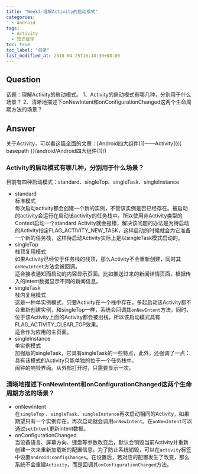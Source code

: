 ```yaml
---
title: "Week3-理解Activity的启动模式"
categories:
  - Android
tags:
  - Activity
  - 知识星球
toc: true
toc_label: "目录"
last_modified_at: 2018-04-25T16:38:30+08:00
---
```


## Question
话题：理解Activity的启动模式。
1、Activity的启动模式有哪几种，分别用于什么场景？
2、清晰地描述下onNewIntent和onConfigurationChanged这两个生命周期方法的场景？

## Answer
关于Activity，可以看这篇全面的文章：[Android四大组件(1)——Activity]({{ basepath }}/android/Android四大组件(1)/)

### Activity的启动模式有哪几种，分别用于什么场景？
目前有四种启动模式：standard、singleTop、singleTask、singleInstance
- standard  
  标准模式  
  每次启动activity都会创建一个新的实例，不管该实例是否已经存在。被启动的activity会运行在启动该activity的任务栈中。所以使用非Activity类型的Context启动一个standard Activity就会报错，解决该问题的办法是为待启动的Activity指定FLAG_ACTIVITY_NEW_TASK，这样启动的时候就会为它准备一个新的任务栈，这样待启动Activity实际上是以singleTask模式启动的。
- singleTop  
  栈顶复用模式  
  如果Activity已经位于任务栈的栈顶，那么Activity不会重新创建，同时其`onNewIntent`方法会被回调。  
  适合接收通知而启动的内容显示页面。比如推送过来的新闻详情页面，根据传入的intent数据显示不同的新闻信息。
- singleTask  
  栈内复用模式  
  这是一种单实例模式，只要Activity在一个栈中存在，多起启动该Activity都不会重新创建实例，和singleTop一样，系统会回调其`onNewIntent`方法。同时，位于该Activity上面的Activity都会被出栈，所以该启动模式具有FLAG_ACTIVITY_CLEAR_TOP效果。  
  适合作为应用的主页面。
- singleInstance  
  单实例模式  
  加强版的singleTask，它具有singleTask的一些特点，此外，还强调了一点：具有该模式的Activity只能单独的位于一个任务栈中。  
  闹钟的响铃界面。从外部打开时，只需要显示一次。

### 清晰地描述下onNewIntent和onConfigurationChanged这两个生命周期方法的场景？
- onNewIntent  
  在`singleTop` 、`singleTask`、`singleInstance`再次启动相同的Activity，如果期望只有一个实例存在，再次启动就会调用`onNewIntent`。在`onNewIntent`可以通过`setIntent`更新intent数据。
- onConfigurationChanged  
  当设备语言、屏幕方向、键盘等参数改变后，默认会销毁当前Activity并重新创建一次来重新加载新的配置信息。为了防止系统销毁，可以在`activity`标签中设置`android:configChanges`。在设置后，若对应的配置发生了改变，那么系统不会重建`Activity`，而是回调其`onConfigurationChanged`方法。
